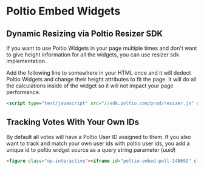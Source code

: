 # Poltio Embed Widgets 

## Dynamic Resizing via Poltio Resizer SDK 

If you want to use Poltio Widgets in your page multiple times and don't want to give height information for all the widgets, you can use resizer sdk implementation. 

Add the following line to somewhere in your HTML once and it will dedect Poltio Widgets and change their height attributes to fit the page. It will do all the calculations inside of the widget so it will not impact your page performance. 

```html
<script type="text/javascript" src="//sdk.poltio.com/prod/resizer.js" defer></script>
```


## Tracking Votes With Your Own IDs

By default all votes will have a Poltio User ID assigned to them. If you also want to track and match your own user ids with poltio user ids, you add a unique id to poltio widget source as a query string parameter (*uuid*)

```html
<figure class="op-interactive"><iframe id="poltio-embed-poll-148692" class="poltio-embed" src="https://www.poltio.com/e/poll/148692?uuid=XX" width="100%" height="500" frameBorder="0" allowFullScreen="allowfullscreen" scrolling="yes" title="Embed"></iframe></figure>
```
